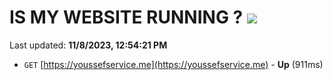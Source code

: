 # IS MY WEBSITE RUNNING ? [![](https://img.shields.io/static/v1?label=Sponsor&message=%E2%9D%A4&logo=GitHub&color=%23fe8e86)](https://github.com/sponsors/<username>)

Last updated: **11/8/2023, 12:54:21 PM**

- `GET` [https://youssefservice.me](https://youssefservice.me) - **Up** (911ms)

